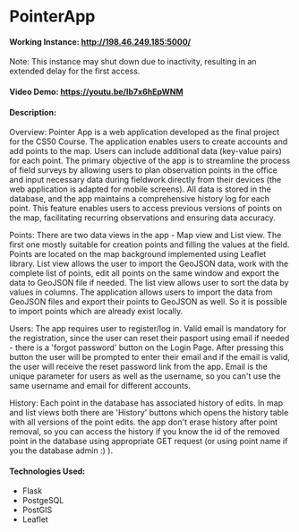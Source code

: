 # PointerApp
#### Working Instance:  <http://198.46.249.185:5000/> 
Note: This instance may shut down due to inactivity, resulting in an extended delay for the first access.
#### Video Demo:  <https://youtu.be/Ib7x6hEpWNM>
#### Description:
Overview:
Pointer App is a web application developed as the final project for the CS50 Course. The application enables users to create accounts and add points to the map. Users can include additional data (key-value pairs) for each point. The primary objective of the app is to streamline the process of field surveys by allowing users to plan observation points in the office and input necessary data during fieldwork directly from their devices (the web application is adapted for mobile screens). All data is stored in the database, and the app maintains a comprehensive history log for each point. This feature enables users to access previous versions of points on the map, facilitating recurring observations and ensuring data accuracy. 

Points:
There are two data views in the app - Map view and List view. The first one mostly suitable for creation points and filling the values at the field. Points are located on the map background implemented using Leaflet library. List view allows the user to import the GeoJSON data, work with the complete list of points, edit all points on the same window and export the data to GeoJSON file if needed. The list view allows user to sort the data by values in columns. The application allows users to import the data from GeoJSON files and export their points to GeoJSON as well. So it is possible to import points which are already exist locally. 

Users:
The app requires user to register/log in. Valid email is mandatory for the registration, since the user can reset their pasport using email if needed - there is a 'forgot password' button on the Login Page. After pressing this button the user will be prompted to enter their email and if the email is valid, the user will receive the reset password link from the app. Email is the unique parameter for users as well as the username, so you can't use the same username and email for different accounts.

History:
Each point in the database has associated history of edits. In map and list views both there are 'History' buttons which opens the history table with all versions of the point edits. the app don't erase history after point removal, so you can access the history if you know the id of the removed point in the database using appropriate GET request (or using point name if you the database admin :) ).

#### Technologies Used:
- Flask
- PostgeSQL
- PostGIS
- Leaflet

